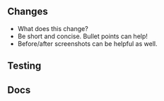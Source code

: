 ## Changes

- What does this change?
- Be short and concise. Bullet points can help!
- Before/after screenshots can be helpful as well.

## Testing

<!-- How was this change tested? -->
<!-- DON'T DELETE THIS SECTION! If no tests added, explain why. -->

## Docs

<!-- Was public documentation updated? -->
<!-- DON'T DELETE THIS SECTION! Link any PRs to the docs repo. If no docs added, explain why (e.g. "bug fix only") -->
